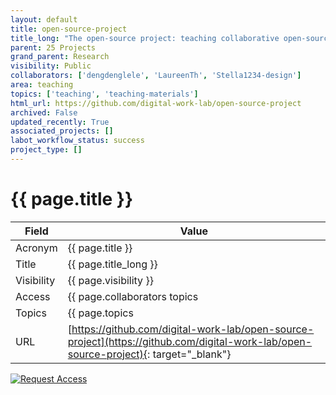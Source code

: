 ```yaml
---
layout: default
title: open-source-project
title_long: "The open-source project: teaching collaborative open-source software development with Git and Python in the context of CoLRev"
parent: 25 Projects
grand_parent: Research
visibility: Public
collaborators: ['dengdenglele', 'LaureenTh', 'Stella1234-design']
area: teaching
topics: ['teaching', 'teaching-materials']
html_url: https://github.com/digital-work-lab/open-source-project
archived: False
updated_recently: True
associated_projects: []
labot_workflow_status: success
project_type: []
---
```


# {{ page.title }}

Field               | Value
------------------- | ----------------------------------
Acronym             | {{ page.title }}
Title               | {{ page.title_long }}
Visibility          | {{ page.visibility }}
Access              | {{ page.collaborators topics | join: ", "}}
Topics              | {{ page.topics | join: ", " }}
URL                 | [https://github.com/digital-work-lab/open-source-project](https://github.com/digital-work-lab/open-source-project){: target="_blank"}

[![Request Access](https://img.shields.io/badge/Request-Access-blue?style=for-the-badge)](https://github.com/digital-work-lab/handbook/issues/new?assignees=geritwagner&labels=access+request&template=request-repo-access.md&title=%5BAccess+Request%5D+Request+for+access+to+repository)
